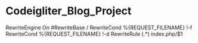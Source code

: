 # Codeigliter_Blog_Project
RewriteEngine On
#RewriteBase /
RewriteCond %{REQUEST_FILENAME} !-f
RewriteCond %{REQUEST_FILENAME} !-d
RewriteRule (.*) index.php/$1
